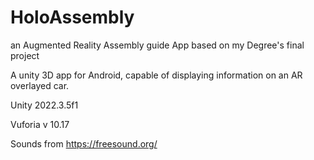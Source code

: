 # HoloAssembly
an Augmented Reality Assembly guide App based on my Degree's final project

A unity 3D app for Android, capable of displaying information on an AR overlayed car.

Unity 2022.3.5f1

Vuforia v 10.17



Sounds from https://freesound.org/